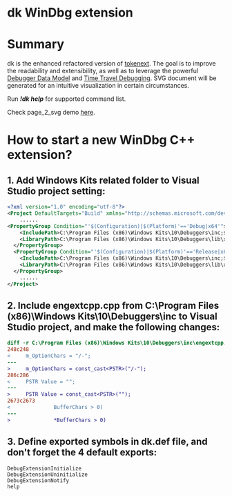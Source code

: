 # dk WinDbg extension

# Summary

dk is the enhanced refactored version of [tokenext](https://github.com/long123king/tokenext). The goal is to improve the readability and extensibility, as well as to leverage the powerful [Debugger Data Model](https://learn.microsoft.com/en-us/windows-hardware/drivers/debugger/data-model-cpp-overview) and [Time Travel Debugging](https://learn.microsoft.com/en-us/windows-hardware/drivers/debugger/time-travel-debugging-overview). SVG document will be generated for an intuitive visualization in certain circumstances.

Run ***!dk help*** for supported command list.

Check page_2_svg demo [here](https://raw.githubusercontent.com/long123king/dk/main/demos/page_00000060a11ff000.svg).

# How to start a new WinDbg C++ extension?

## 1. Add Windows Kits related folder to Visual Studio project setting:

``` xml
<?xml version="1.0" encoding="utf-8"?>
<Project DefaultTargets="Build" xmlns="http://schemas.microsoft.com/developer/msbuild/2003">
    ......
<PropertyGroup Condition="'$(Configuration)|$(Platform)'=='Debug|x64'">
    <IncludePath>C:\Program Files (x86)\Windows Kits\10\Debuggers\inc;$(IncludePath)</IncludePath>
    <LibraryPath>C:\Program Files (x86)\Windows Kits\10\Debuggers\lib\x64;$(LibraryPath)</LibraryPath>
  </PropertyGroup>
  <PropertyGroup Condition="'$(Configuration)|$(Platform)'=='Release|x64'">
    <IncludePath>C:\Program Files (x86)\Windows Kits\10\Debuggers\inc;$(IncludePath)</IncludePath>
    <LibraryPath>C:\Program Files (x86)\Windows Kits\10\Debuggers\lib\x64;$(LibraryPath)</LibraryPath>
  </PropertyGroup>
    ......
</Project>
```

## 2. Include engextcpp.cpp from C:\Program Files (x86)\Windows Kits\10\Debuggers\inc to Visual Studio project, and make the following changes:

```diff
diff -r C:\Program Files (x86)\Windows Kits\10\Debuggers\inc\engextcpp.cpp C:\Users\dk\source\repos\dk\engextcpp.cpp
248c248
<     m_OptionChars = "/-";
---
>     m_OptionChars = const_cast<PSTR>("/-");
286c286
<     PSTR Value = "";
---
>     PSTR Value = const_cast<PSTR>("");
2673c2673
<              BufferChars > 0)
---
>              *BufferChars > 0)

```

## 3. Define exported symbols in dk.def file, and don't forget the 4 default exports:

```configuration
DebugExtensionInitialize
DebugExtensionUninitialize
DebugExtensionNotify
help
```

